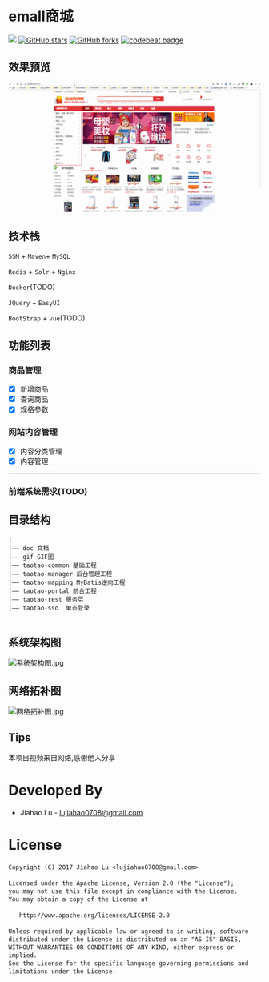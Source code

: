 # emall商城
![](https://img.shields.io/badge/language-Java-orange.svg)
[![GitHub stars](https://img.shields.io/github/stars/chiahaolu/emall.svg?style=plastic)](https://github.com/chiahaolu/emall/stargazers)
[![GitHub forks](https://img.shields.io/github/forks/chiahaolu/emall.svg?style=plastic)](https://github.com/chiahaolu/emall/network)
[![codebeat badge](https://codebeat.co/badges/e6fca7b5-e3b6-4529-af5f-b09eac87d22f)](https://codebeat.co/projects/github-com-chiahaolu-emall-master)

## 效果预览

![前台系统](./gif/前台系统.gif)

## 技术栈
`SSM` + `Maven`+ `MySQL`

`Redis` + `Solr` + `Nginx`

`Docker`(TODO)

`JQuery` + `EasyUI`

`BootStrap` + `vue`(TODO)

## 功能列表
### 商品管理
- [x] 新增商品
- [x] 查询商品
- [x] 规格参数

### 网站内容管理
- [x] 内容分类管理
- [x] 内容管理

---

### 前端系统需求(TODO)

## 目录结构
```
|
|—— doc 文档
|—— gif GIF图
|—— taotao-common 基础工程
|—— taotao-manager 后台管理工程
|—— taotao-mapping MyBatis逆向工程
|—— taotao-portal 前台工程
|—— taotao-rest	服务层
|—— taotao-sso	单点登录


```
## 系统架构图
![系统架构图.jpg](https://ooo.0o0.ooo/2016/11/07/5820a12c0a3ff.jpg)
## 网络拓补图
![网络拓补图.jpg](https://ooo.0o0.ooo/2016/11/07/5820a2bc0964e.jpg)

## Tips
本项目视频来自网络,感谢他人分享 


Developed By
===

 * Jiahao Lu - <lujiahao0708@gmail.com>


License
===

    Copyright (C) 2017 Jiahao Lu <lujiahao0708@gmail.com>

    Licensed under the Apache License, Version 2.0 (the "License");
    you may not use this file except in compliance with the License.
    You may obtain a copy of the License at

       http://www.apache.org/licenses/LICENSE-2.0

    Unless required by applicable law or agreed to in writing, software
    distributed under the License is distributed on an "AS IS" BASIS,
    WITHOUT WARRANTIES OR CONDITIONS OF ANY KIND, either express or implied.
    See the License for the specific language governing permissions and
    limitations under the License.